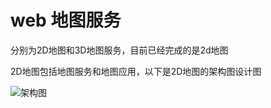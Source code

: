 # web 地图服务

分别为2D地图和3D地图服务，目前已经完成的是2d地图  

2D地图包括地图服务和地图应用，以下是2D地图的架构图设计图  

![架构图](https://raw.githubusercontent.com/zhuyue6/web-map-service/main/public/images/map-framework.png)
